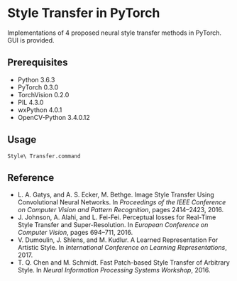 # Style Transfer in PyTorch
Implementations of 4 proposed neural style transfer methods in PyTorch. GUI is provided.

## Prerequisites
* Python 3.6.3
* PyTorch 0.3.0
* TorchVision 0.2.0
* PIL 4.3.0
* wxPython 4.0.1
* OpenCV-Python 3.4.0.12

## Usage
`Style\ Transfer.command`

## Reference
* L. A. Gatys, and A. S. Ecker, M. Bethge. Image Style Transfer Using Convolutional Neural Networks. In _Proceedings of the IEEE Conference on Computer Vision and Pattern Recognition_, pages 2414–2423, 2016.
* J. Johnson, A. Alahi, and L. Fei-Fei. Perceptual losses for Real-Time Style Transfer and Super-Resolution. In _European Conference on Computer Vision_, pages 694–711, 2016.
* V. Dumoulin, J. Shlens, and M. Kudlur. A Learned Representation For Artistic Style. In _International Conference on Learning Representations_, 2017.
* T. Q. Chen and M. Schmidt. Fast Patch-based Style Transfer of Arbitrary Style. In _Neural Information Processing Systems Workshop_, 2016.
